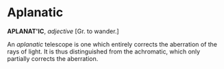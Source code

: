 # Aplanatic

**APLANAT'IC**, _adjective_ \[Gr. to wander.\]

An _aplanatic_ telescope is one which entirely corrects the aberration of the rays of light. It is thus distinguished from the achromatic, which only partially corrects the aberration.